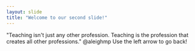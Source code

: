 ```yaml
---
layout: slide
title: "Welcome to our second slide!"
---
```

"Teaching isn't just any other profession. Teaching is the profession that creates all other professions." @aleighmp
Use the left arrow to go back!
